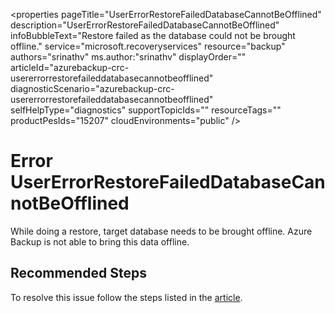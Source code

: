 <properties
	pageTitle="UserErrorRestoreFailedDatabaseCannotBeOfflined"
	description="UserErrorRestoreFailedDatabaseCannotBeOfflined"
	infoBubbleText="Restore failed as the database could not be brought offline."
	service="microsoft.recoveryservices"
	resource="backup"
	authors="srinathv"
	ms.author:"srinathv"
	displayOrder=""
	articleId="azurebackup-crc-usererrorrestorefaileddatabasecannotbeofflined"
	diagnosticScenario="azurebackup-crc-usererrorrestorefaileddatabasecannotbeofflined"
	selfHelpType="diagnostics"
	supportTopicIds=""
	resourceTags=""
	productPesIds="15207"
	cloudEnvironments="public"
/>

# Error UserErrorRestoreFailedDatabaseCannotBeOfflined

<!--issueDescription-->
While doing a restore, target database needs to be brought offline. Azure Backup is not able to bring this data offline.
<!--/issueDescription-->

## **Recommended Steps**
To resolve this issue follow the steps listed in the [article](https://docs.microsoft.com/azure/backup/backup-sql-server-azure-troubleshoot#usererrorrestorefaileddatabasecannotbeofflined).
